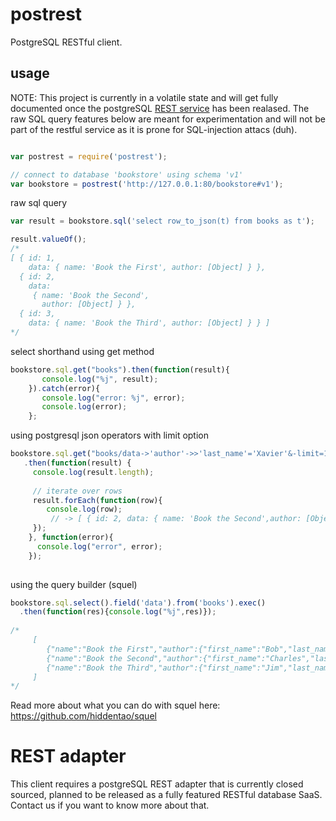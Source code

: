 # postrest
PostgreSQL RESTful client.


## usage
NOTE: This project is currently in a volatile state and will get fully documented once the postgreSQL [REST service](#restadapter) has been realased.
The raw SQL query features below are meant for experimentation and will not be part of the restful service as it is prone for SQL-injection attacs (duh).


```js

var postrest = require('postrest');

// connect to database 'bookstore' using schema 'v1'
var bookstore = postrest('http://127.0.0.1:80/bookstore#v1');

```

raw sql query
```js
var result = bookstore.sql('select row_to_json(t) from books as t');

result.valueOf();
/*
[ { id: 1,
    data: { name: 'Book the First', author: [Object] } },
  { id: 2,
    data: 
     { name: 'Book the Second',
       author: [Object] } },
  { id: 3,
    data: { name: 'Book the Third', author: [Object] } } ]
*/
```

select shorthand using get method
```js
bookstore.sql.get("books").then(function(result){
       console.log("%j", result);
    }).catch(error){
       console.log("error: %j", error);
       console.log(error);
    };
```

using postgresql json operators with limit option
```js
bookstore.sql.get("books/data->'author'->>'last_name'='Xavier'&-limit=1")
   .then(function(result) {
     console.log(result.length);
   
     // iterate over rows
     result.forEach(function(row){
        console.log(row);
         // -> [ { id: 2, data: { name: 'Book the Second',author: [Object] } } ]
     });
    }, function(error){
      console.log("error", error);
    });
 
```
    

using the query builder (squel)
  ```js
  bookstore.sql.select().field('data').from('books').exec()
    .then(function(res){console.log("%j",res)});
    
  /*
       [
          {"name":"Book the First","author":{"first_name":"Bob","last_name":"White"}},
          {"name":"Book the Second","author":{"first_name":"Charles","last_name":"Xavier"}},
          {"name":"Book the Third","author":{"first_name":"Jim","last_name":"Brown"}}
       ]
  */
  ```
  
Read more about what you can do with squel here: https://github.com/hiddentao/squel

# REST adapter
This client requires a postgreSQL REST adapter that is currently closed sourced, planned to be released as a fully featured RESTful database SaaS.
Contact us if you want to know more about that.
  




